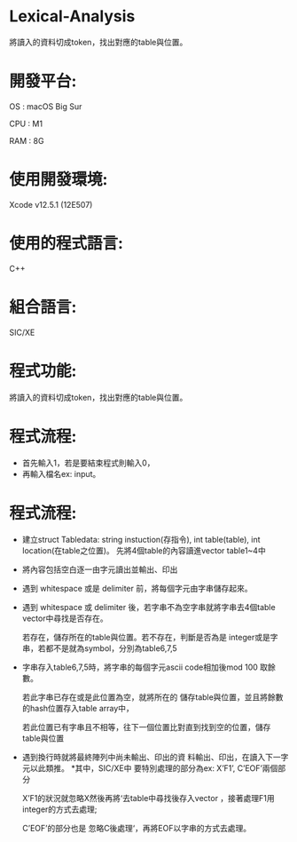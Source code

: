 # Lexical-Analysis
將讀入的資料切成token，找出對應的table與位置。
# 開發平台:
OS : macOS Big Sur 

CPU : M1

RAM : 8G

# 使用開發環境:
Xcode v12.5.1 (12E507) 
# 使用的程式語言:
C++
# 組合語言: 
SIC/XE
# 程式功能: 
將讀入的資料切成token，找出對應的table與位置。
# 程式流程: 
* 首先輸入1，若是要結束程式則輸入0，
* 再輸入檔名ex: input。

# 程式流程:
* 建立struct Tabledata: string instuction(存指令), int table(table), int location(在table之位置)。
  先將4個table的內容讀進vector <Tabledata> table1~4中
* 將內容包括空白逐一由字元讀出並輸出、印出
* 遇到 whitespace 或是 delimiter 前，將每個字元由字串儲存起來。
* 遇到 whitespace 或 delimiter 後，若字串不為空字串就將字串去4個table vector中尋找是否存在。

  若存在，儲存所在的table與位置。若不存在，判斷是否為是 integer或是字串，若都不是就為symbol，分別為table6,7,5
* 字串存入table6,7,5時，將字串的每個字元ascii code相加後mod 100 取餘數。

  若此字串已存在或是此位置為空，就將所在的 儲存table與位置，並且將餘數的hash位置存入table array中，

  若此位置已有字串且不相等，往下一個位置比對直到找到空的位置，儲存table與位置
* 遇到換行時就將最終陣列中尚未輸出、印出的資 料輸出、印出，在讀入下一字元以此類推。
*其中，SIC/XE中 要特別處理的部分為ex: X’F1’, C’EOF’兩個部分

  X’F1的狀況就忽略X然後再將‘去table中尋找後存入vector ，接著處理F1用integer的方式去處理;

  C’EOF’的部分也是 忽略C後處理‘，再將EOF以字串的方式去處理。
